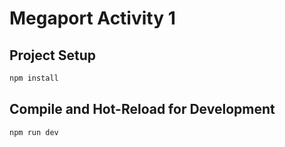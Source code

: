 # Megaport Activity 1

## Project Setup

```sh
npm install
```

## Compile and Hot-Reload for Development

```sh
npm run dev
```